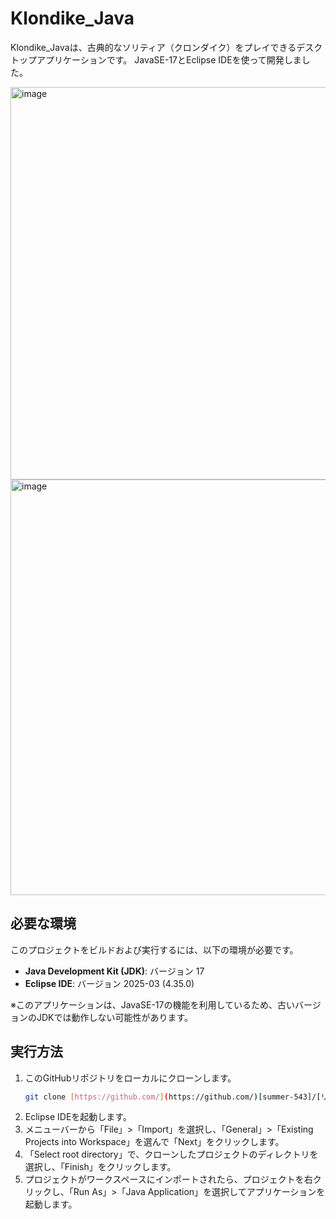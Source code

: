 # Klondike_Java

Klondike_Javaは、古典的なソリティア（クロンダイク）をプレイできるデスクトップアプリケーションです。
JavaSE-17とEclipse IDEを使って開発しました。

<img width="793" height="628" alt="image" src="https://github.com/user-attachments/assets/2dc57374-db03-48d3-9b9e-0cec8396c155" />
<img width="794" height="665" alt="image" src="https://github.com/user-attachments/assets/4c008713-bd06-40c0-bac6-9f649b62b465" />


## 必要な環境

このプロジェクトをビルドおよび実行するには、以下の環境が必要です。

* **Java Development Kit (JDK)**: バージョン 17
* **Eclipse IDE**: バージョン 2025-03 (4.35.0)

※このアプリケーションは、JavaSE-17の機能を利用しているため、古いバージョンのJDKでは動作しない可能性があります。

## 実行方法

1.  このGitHubリポジトリをローカルにクローンします。
    ```bash
    git clone [https://github.com/](https://github.com/)[summer-543]/[リポジトリ名].git
    ```
2.  Eclipse IDEを起動します。
3.  メニューバーから「File」>「Import」を選択し、「General」>「Existing Projects into Workspace」を選んで「Next」をクリックします。
4.  「Select root directory」で、クローンしたプロジェクトのディレクトリを選択し、「Finish」をクリックします。
5.  プロジェクトがワークスペースにインポートされたら、プロジェクトを右クリックし、「Run As」>「Java Application」を選択してアプリケーションを起動します。
